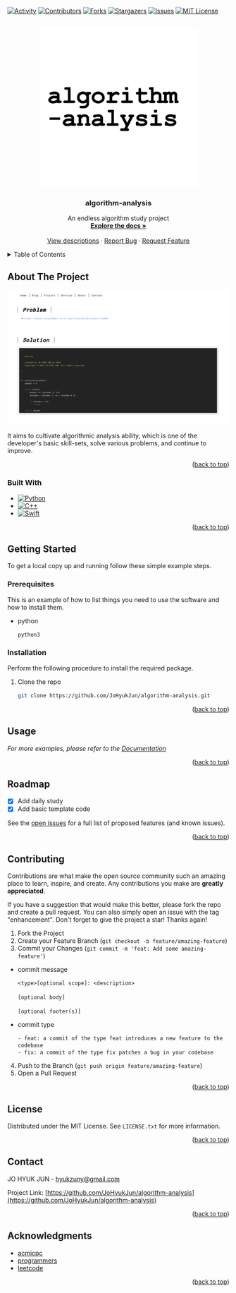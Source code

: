 <a name="readme-top"></a>


[![Activity][activity-shield]][activity-url]
[![Contributors][contributors-shield]][contributors-url]
[![Forks][forks-shield]][forks-url]
[![Stargazers][stars-shield]][stars-url]
[![Issues][issues-shield]][issues-url]
[![MIT License][license-shield]][license-url]



<!-- PROJECT LOGO -->
<br />
<div align="center">
  <a href="https://github.com/JoHyukJun/algorithm-analysis">
    <img src="images/logo.png" alt="Logo" width="360" height="360">
  </a>

  <h3 align="center">algorithm-analysis</h3>

  <p align="center">
    An endless algorithm study project
    <br />
    <a href="https://github.com/JoHyukJun/algorithm-analysis"><strong>Explore the docs »</strong></a>
    <br />
    <br />
    <a href="https://unluckystrike.com/blog/">View descriptions</a>
    ·
    <a href="https://github.com/JoHyukJun/algorithm-analysis/issues">Report Bug</a>
    ·
    <a href="https://github.com/JoHyukJun/algorithm-analysis/issues">Request Feature</a>
  </p>
</div>



<!-- TABLE OF CONTENTS -->
<details>
  <summary>Table of Contents</summary>
  <ol>
    <li>
      <a href="#about-the-project">About The Project</a>
      <ul>
        <li><a href="#built-with">Built With</a></li>
      </ul>
    </li>
    <li>
      <a href="#getting-started">Getting Started</a>
      <ul>
        <li><a href="#prerequisites">Prerequisites</a></li>
        <li><a href="#installation">Installation</a></li>
      </ul>
    </li>
    <li><a href="#usage">Usage</a></li>
    <li><a href="#roadmap">Roadmap</a></li>
    <li><a href="#contributing">Contributing</a></li>
    <li><a href="#license">License</a></li>
    <li><a href="#contact">Contact</a></li>
    <li><a href="#acknowledgments">Acknowledgments</a></li>
  </ol>
</details>



<!-- ABOUT THE PROJECT -->
## About The Project

[![Product Name Screen Shot][product-screenshot]](https://unluckystrike.com/blog/)

It aims to cultivate algorithmic analysis ability, which is one of the developer's basic skill-sets, solve various problems, and continue to improve.

<p align="right">(<a href="#readme-top">back to top</a>)</p>



### Built With


* [![Python][Python]][Python-url]
* [![C++][C++]][C++-url]
* [![Swift][Swift]][Swift-url]

<p align="right">(<a href="#readme-top">back to top</a>)</p>



<!-- GETTING STARTED -->
## Getting Started

To get a local copy up and running follow these simple example steps.

### Prerequisites

This is an example of how to list things you need to use the software and how to install them.
* python
  ```sh
  python3
  ```

### Installation

Perform the following procedure to install the required package.

1. Clone the repo
   ```sh
   git clone https://github.com/JoHyukJun/algorithm-analysis.git
   ```

<p align="right">(<a href="#readme-top">back to top</a>)</p>



<!-- USAGE EXAMPLES -->
## Usage

_For more examples, please refer to the [Documentation](https://unluckystrike.com/blog/)_

<p align="right">(<a href="#readme-top">back to top</a>)</p>



<!-- ROADMAP -->
## Roadmap

- [x] Add daily study
- [x] Add basic template code

See the [open issues](https://github.com/JoHyukJun/algorithm-analysis/issues) for a full list of proposed features (and known issues).

<p align="right">(<a href="#readme-top">back to top</a>)</p>



<!-- CONTRIBUTING -->
## Contributing

Contributions are what make the open source community such an amazing place to learn, inspire, and create. Any contributions you make are **greatly appreciated**.

If you have a suggestion that would make this better, please fork the repo and create a pull request. You can also simply open an issue with the tag "enhancement".
Don't forget to give the project a star! Thanks again!

1. Fork the Project
2. Create your Feature Branch (`git checkout -b feature/amazing-feature`)
3. Commit your Changes (`git commit -m 'feat: Add some amazing-feature'`)
* commit message
  ```git
  <type>[optional scope]: <description>
  
  [optional body]

  [optional footer(s)]
  ```
* commit type
  ```git
  - feat: a commit of the type feat introduces a new feature to the codebase
  - fix: a commit of the type fix patches a bug in your codebase
  ```
4. Push to the Branch (`git push origin feature/amazing-feature`)
5. Open a Pull Request

<p align="right">(<a href="#readme-top">back to top</a>)</p>



<!-- LICENSE -->
## License

Distributed under the MIT License. See `LICENSE.txt` for more information.

<p align="right">(<a href="#readme-top">back to top</a>)</p>



<!-- CONTACT -->
## Contact

JO HYUK JUN - hyukzuny@gmail.com

Project Link: [https://github.com/JoHyukJun/algorithm-analysis](https://github.com/JoHyukJun/algorithm-analysis)

<p align="right">(<a href="#readme-top">back to top</a>)</p>



<!-- ACKNOWLEDGMENTS -->
## Acknowledgments
* [acmicpc](https://www.acmicpc.net/)
* [programmers](https://programmers.co.kr/)
* [leetcode](https://leetcode.com/)

<p align="right">(<a href="#readme-top">back to top</a>)</p>



<!-- MARKDOWN LINKS & IMAGES -->
<!-- https://www.markdownguide.org/basic-syntax/#reference-style-links -->
[contributors-shield]: https://img.shields.io/github/contributors/JoHyukJun/algorithm-analysis.svg?style=for-the-badge
[contributors-url]: https://github.com/JoHyukJun/algorithm-analysis/graphs/contributors
[activity-shield]: https://img.shields.io/github/commit-activity/m/JoHyukJun/algorithm-analysis.svg?style=for-the-badge
[activity-url]: https://github.com/JoHyukJun/algorithm-analysis/pulse
[forks-shield]: https://img.shields.io/github/forks/JoHyukJun/algorithm-analysis.svg?style=for-the-badge
[forks-url]: https://github.com/JoHyukJun/algorithm-analysis/network/members
[stars-shield]: https://img.shields.io/github/stars/JoHyukJun/algorithm-analysis.svg?style=for-the-badge
[stars-url]: https://github.com/JoHyukJun/algorithm-analysis/stargazers
[issues-shield]: https://img.shields.io/github/issues/JoHyukJun/algorithm-analysis.svg?style=for-the-badge
[issues-url]: https://github.com/JoHyukJun/algorithm-analysis/issues
[license-shield]: https://img.shields.io/github/license/JoHyukJun/algorithm-analysis.svg?style=for-the-badge
[license-url]: https://github.com/JoHyukJun/algorithm-analysis/blob/master/LICENSE
[product-screenshot]: images/screenshot.png
[Python]: https://img.shields.io/badge/python-000000?style=for-the-badge&logo=python&logoColor=white
[Python-url]: https://www.python.org
[C++]: https://img.shields.io/badge/cpp-20232A?style=for-the-badge&logo=cpp&logoColor=61DAFB
[C++-url]: https://learn.microsoft.com/ko-kr/cpp/cpp/welcome-back-to-cpp-modern-cpp?view=msvc-170
[Swift]: https://img.shields.io/badge/swift-20232A?style=for-the-badge&logo=swift&logoColor=61DAFB
[Swift-url]: https://developer.apple.com/swift/